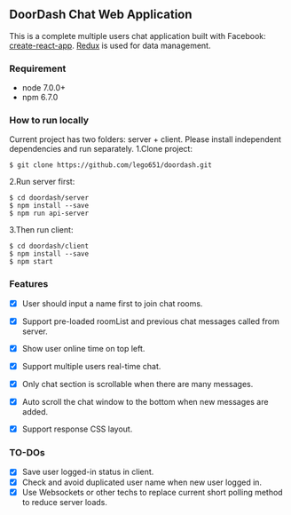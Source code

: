 ## DoorDash Chat Web Application
This is a complete multiple users chat application built with Facebook: [create-react-app](https://github.com/facebook/create-react-app). [Redux](https://redux.js.org/) is used for data management.

### Requirement
- node 7.0.0+
- npm 6.7.0

### How to run locally
Current project has two folders: server + client. Please install independent dependencies and run separately.
1.Clone project:
```
$ git clone https://github.com/lego651/doordash.git
```
2.Run server first:
```
$ cd doordash/server
$ npm install --save
$ npm run api-server
```
3.Then run client:
```
$ cd doordash/client
$ npm install --save
$ npm start
```

### Features
- [x] User should input a name first to join chat rooms.
- [x] Support pre-loaded roomList and previous chat messages called from server.
- [x] Show user online time on top left.
- [x] Support multiple users real-time chat.
- [x] Only chat section is scrollable when there are many messages.
- [x] Auto scroll the chat window to the bottom when new messages are added.
- [x] Support response CSS layout.


### TO-DOs
- [x] Save user logged-in status in client.
- [x] Check and avoid duplicated user name when new user logged in.
- [x] Use Websockets or other techs to replace current short polling method to reduce server loads.
